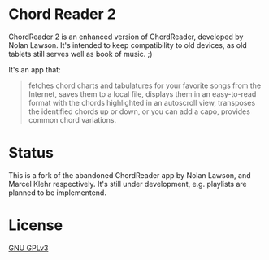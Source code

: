 # Chord Reader 2
ChordReader 2 is an enhanced version of ChordReader, developed by Nolan Lawson. It's intended to keep compatibility to old devices, as old tablets still serves well as book of music. ;)

It's an app that:
> fetches chord charts and tabulatures for your favorite songs from the Internet,
> saves them to a local file,
> displays them in an easy-to-read format with the chords highlighted in an autoscroll view,
> transposes the identified chords up or down, or you can add a capo,
> provides common chord variations.

# Status
This is a fork of the abandoned ChordReader app by Nolan Lawson, and Marcel Klehr respectively. It's still under development, e.g. playlists are planned to be implementend.

# License
[GNU GPLv3][1]

[1]: https://opensource.org/licenses/GPL-3.0
